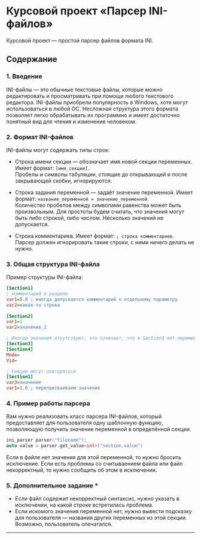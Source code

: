 # Курсовой проект «Парсер INI-файлов»

Курсовой проект — простой парсер файлов формата INI.

## Содержание

### 1. Введение
INI-файлы — это обычные текстовые файлы, которые можно редактировать и просматривать при помощи любого текстового редактора.
INI-файлы приобрели популярность в Windows, хотя могут использоваться в любой ОС. Несложная структура этого формата позволяет легко обрабатывать их программно и имеет достаточно понятный вид для чтения и изменения человеком.

### 2. Формат INI-файлов
INI-файлы могут содержать типы строк:
* Строка имени секции — обозначает имя новой секции переменных. 
Имеет формат: ` [имя_секции] `. <br/> Пробелы и символы табуляции, стоящие до открывающей и после закрывающей скобки, игнорируются.

* Строка задания переменной — задаёт значение переменной. 
Имеет формат: ` название_переменной = значение_переменной `. <br /> Количество пробелов между символами равенства может быть произвольным.
Для простоты будем считать, что значения могут быть либо строкой, либо числом. Несколько значений не допускается.

* Строка комментариев. 
Имеет формат: ` ; строка комментариев `. <br/> Парсер должен игнорировать такие строки, с ними ничего делать не нужно.

### 3. Общая структура INI-файла
Пример структуры INI-файла:
```INI
[Section1]
; комментарий о разделе
var1=5.0 ; иногда допускается комментарий к отдельному параметру
var2=какая-то строка
  
[Section2]
var1=1
var2=значение_2

; Иногда значения отсутствуют, это означает, что в Section3 нет переменных 
[Section3]
[Section4]
Mode=
Vid=

; Секции могут повторяться
[Section1]
var3=значение
var1=1.0 ; переприсваиваем значение
```

### 4. Пример работы парсера
Вам нужно реализовать класс парсера INI-файлов, который предоставляет для пользователя одну шаблонную функцию, позволяющую получить значение переменной в определённой секции. 
 ```C++
ini_parser parser("filename");
auto value = parser.get_value<int>("section.value")
 ```
 Если в файле нет значения для этой переменной, то нужно бросить исключение.
 Если есть проблемы со считываением файла или файл некорректный, то нужно сообщить об этом в исключении.

 ### 5. Дополнительное задание *

* Если файл содержит некорректный синтаксис, нужно указать в исключении, на какой строке встретилась проблема.
* Если искомого значения переменной нет, нужно вывести подсказку для пользователя — названия других переменных из этой секции. Возможно, пользователь опечатался.
 ______

 


